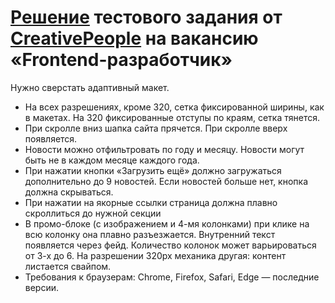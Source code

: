 # [Решение](http://metro-creativepeopleproject.surge.sh/) тестового задания от [CreativePeople](https://hr.cpeople.ru/) на вакансию «Frontend-разработчик»

Нужно сверстать адаптивный макет. 

- На всех разрешениях, кроме 320, сетка фиксированной ширины, как в макетах. На 320 фиксированные отступы по краям, сетка тянется.
- При скролле вниз шапка сайта прячется. При скролле вверх появляется.
- Новости можно отфильтровать по году и месяцу. Новости могут быть не в каждом месяце каждого года.
- При нажатии кнопки «Загрузить ещё» должно загружаться дополнительно до 9 новостей. Если новостей больше нет, кнопка должна скрываться.
- При нажатии на якорные ссылки страница должна плавно скроллиться до нужной секции
- В промо-блоке (с изображением и 4-мя колонками) при клике на всю колонку она плавно разъезжается. Внутренний текст появляется через фейд. Количество колонок может варьироваться от 3-х до 6. На разрешении 320px механика другая: контент листается свайпом.
- Требования к браузерам: Chrome, Firefox, Safari, Edge — последние версии.